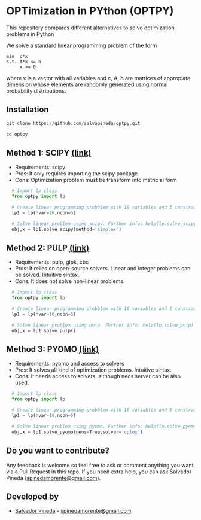 # OPTimization in PYthon (OPTPY)

This repository compares different alternatives to solve optimization problems in Python

We solve a standard linear programming problem of the form

```
min  c*x
s.t. A*x <= b
     x >= 0
```

where x is a vector with all variables and c, A, b are matrices of appropiate dimension whose elements are randomly generated using normal probability distributions.

## Installation

```python
git clone https://github.com/salvapineda/optpy.git

cd optpy
```

## Method 1: SCIPY [(link)](https://docs.scipy.org/doc/scipy/reference/generated/scipy.optimize.linprog.html)

 * Requirements: scipy
 * Pros: It only requires importing the scipy package
 * Cons: Optimization problem must be transform into matricial form

```python
  # Import lp class
  from optpy import lp

  # Create linear programming probblem with 10 variables and 5 constraints. Further info: help(lp)
  lp1 = lp(nvar=10,ncon=5)

  # Solve linear problem using scipy. Further info: help(lp.solve_scipy)
  obj,x = lp1.solve_scipy(method='simplex')
```

## Method 2: PULP [(link)](https://pypi.org/project/PuLP/)

 * Requirements: pulp, glpk, cbc
 * Pros: It relies on open-source solvers. Linear and integer problems can be solved. Intuitive sintax.
 * Cons: It does not solve non-linear problems.

```python
  # Import lp class
  from optpy import lp

  # Create linear programming probblem with 10 variables and 5 constraints. Further info: help(lp)
  lp1 = lp(nvar=10,ncon=5)

  # Solve linear problem using pulp. Further info: help(lp.solve_pulp)
  obj,x = lp1.solve_pulp()
```

## Method 3: PYOMO [(link)](http://www.pyomo.org/)

 * Requirements: pyomo and access to solvers
 * Pros: It solves all kind of optimization problems. Intuitive sintax.
 * Cons: It needs access to solvers, although neos server can be also used.

```python
  # Import lp class
  from optpy import lp

  # Create linear programming probblem with 10 variables and 5 constraints. Further info: help(lp)
  lp1 = lp(nvar=10,ncon=5)

  # Solve linear problem using pyomo. Further info: help(lp.solve_pyomo)
  obj,x = lp1.solve_pyomo(neos=True,solver='cplex')
```

## Do you want to contribute?
 
 Any feedback is welcome so feel free to ask or comment anything you want via a Pull Request in this repo. If you need extra help, you can ask Salvador Pineda (spinedamorente@gmail.com).
 

## Developed by 

 * [Salvador Pineda](https://www.researchgate.net/profile/Salvador_Pineda) - spinedamorente@gmail.com
